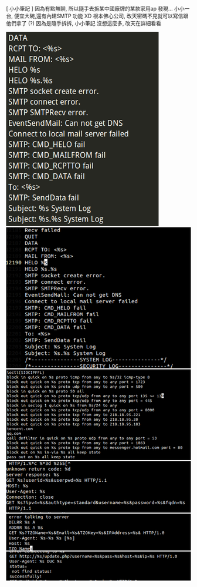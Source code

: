 [ 小小筆記 ]
因為有點無聊, 所以隨手去拆某中國廠牌的某款家用ap 
發現... 小小一台, 便宜大碗,還有內建SMTP 功能 XD
根本佛心公司, 改天密碼不見就可以寫信跟他們拿了 (?)
因為是隨手拆拆, 小小筆記
沒想這麼多, 改天在詳細看看

![Alt Text](https://github.com/ioanlongjing/SomeoneAPFirmware/blob/master/Picture/1.png)
![Alt Text](https://github.com/ioanlongjing/SomeoneAPFirmware/blob/master/Picture/2.png)
![Alt Text](https://github.com/ioanlongjing/SomeoneAPFirmware/blob/master/Picture/3.png)
![Alt Text](https://github.com/ioanlongjing/SomeoneAPFirmware/blob/master/Picture/4.png)
![Alt Text](https://github.com/ioanlongjing/SomeoneAPFirmware/blob/master/Picture/5.png)
![Alt Text](https://github.com/ioanlongjing/SomeoneAPFirmware/blob/master/Picture/6.png)
